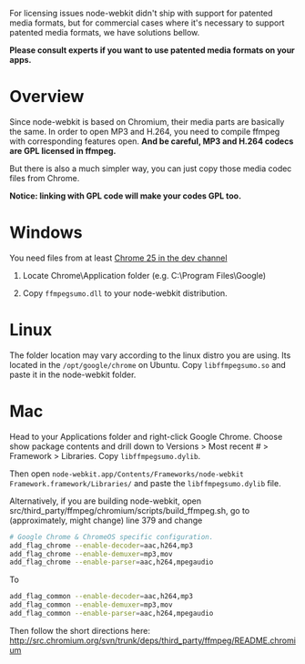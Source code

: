 For licensing issues node-webkit didn't ship with support for patented media formats, but for commercial cases where it's necessary to support patented media formats, we have solutions bellow.

**Please consult experts if you want to use patented media formats on your apps.**

# Overview

Since node-webkit is based on Chromium, their media parts are basically the same. In order to open MP3 and H.264, you need to compile ffmpeg with corresponding features open. **And be careful, MP3 and H.264 codecs are GPL licensed in ffmpeg.**

But there is also a much simpler way, you can just copy those media codec files from Chrome.

**Notice: linking with GPL code will make your codes GPL too.**

# Windows

You need files from at least [Chrome 25 in the dev channel](http://dev.chromium.org/getting-involved/dev-channel)

1. Locate Chrome\Application folder (e.g. C:\Program Files\Google)

2. Copy `ffmpegsumo.dll` to your node-webkit distribution.

# Linux

The folder location may vary according to the linux distro you are using. Its located in the `/opt/google/chrome` on Ubuntu. Copy `libffmpegsumo.so` and paste it in the node-webkit folder.

# Mac

Head to your Applications folder and right-click Google Chrome. Choose show package contents and drill down to Versions > Most recent # > Framework > Libraries. Copy `libffmpegsumo.dylib`.

Then open `node-webkit.app/Contents/Frameworks/node-webkit Framework.framework/Libraries/` and paste the `libffmpegsumo.dylib` file.


Alternatively, if you are building node-webkit, open src/third_party/ffmpeg/chromium/scripts/build_ffmpeg.sh, go to (approximately, might change) line 379 and change
```sh
# Google Chrome & ChromeOS specific configuration.
add_flag_chrome --enable-decoder=aac,h264,mp3
add_flag_chrome --enable-demuxer=mp3,mov
add_flag_chrome --enable-parser=aac,h264,mpegaudio
```
To

```sh
add_flag_common --enable-decoder=aac,h264,mp3
add_flag_common --enable-demuxer=mp3,mov
add_flag_common --enable-parser=aac,h264,mpegaudio
```

Then follow the short directions here:
http://src.chromium.org/svn/trunk/deps/third_party/ffmpeg/README.chromium